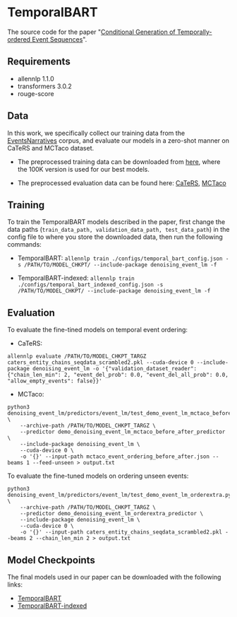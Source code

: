 # TemporalBART

The source code for the paper "[Conditional Generation of Temporally-ordered Event Sequences](https://arxiv.org/abs/2012.15786)".

## Requirements

- allennlp 1.1.0
- transformers 3.0.2
- rouge-score

## Data

In this work, we specifically collect our training data from the [EventsNarratives](https://www.aclweb.org/anthology/P18-1050/) corpus, and evaluate our models in a zero-shot manner on CaTeRS and MCTaco dataset.

- The preprocessed training data can be downloaded from [here](https://drive.google.com/drive/folders/1Cyxi8meJ6TjeayVrnAeerN9FF7pnhyos?usp=sharing), where the 100K version is used for our best models.

- The preprocessed evaluation data can be found here: [CaTeRS](https://drive.google.com/file/d/1cEjt6Skb0Nnmy2a6XWEL6zVI57idT-Bj/view?usp=sharing), [MCTaco](https://drive.google.com/file/d/1z2V1_YUegKWVXjvaEyR0T-G_4AVAz6Ja/view?usp=sharing)

## Training

To train the TemporalBART models described in the paper, first change the data paths (`train_data_path, validation_data_path, test_data_path`) in the config file to where you store the downloaded data, then run the following commands:

- TemporalBART: `allennlp train ./configs/temporal_bart_config.json -s /PATH/TO/MODEL_CHKPT/ --include-package denoising_event_lm -f`

- TemporalBART-indexed: `allennlp train ./configs/temporal_bart_indexed_config.json -s /PATH/TO/MODEL_CHKPT/ --include-package denoising_event_lm -f`

## Evaluation

To evaluate the fine-tined models on temporal event ordering:

- CaTeRS:

`allennlp evaluate /PATH/TO/MODEL_CHKPT_TARGZ caters_entity_chains_seqdata_scrambled2.pkl --cuda-device 0 --include-package denoising_event_lm -o '{"validation_dataset_reader": {"chain_len_min": 2, "event_del_prob": 0.0, "event_del_all_prob": 0.0, "allow_empty_events": false}}'`

- MCTaco:
```
python3 denoising_event_lm/predictors/event_lm/test_demo_event_lm_mctaco_before_after.py \
    --archive-path /PATH/TO/MODEL_CHKPT_TARGZ \
    --predictor demo_denoising_event_lm_mctaco_before_after_predictor \
    --include-package denoising_event_lm \
    --cuda-device 0 \
    -o '{}' --input-path mctaco_event_ordering_before_after.json --beams 1 --feed-unseen > output.txt
```

To evaluate the fine-tuned models on ordering unseen events:

```
python3 denoising_event_lm/predictors/event_lm/test_demo_event_lm_orderextra.py \
    --archive-path /PATH/TO/MODEL_CHKPT_TARGZ \
    --predictor demo_denoising_event_lm_orderextra_predictor \
    --include-package denoising_event_lm \
    --cuda-device 0 \
    -o '{}' --input-path caters_entity_chains_seqdata_scrambled2.pkl --beams 2 --chain_len_min 2 > output.txt
```

## Model Checkpoints

The final models used in our paper can be downloaded with the following links:
- [TemporalBART](https://drive.google.com/file/d/1SdSrGhB4KMWIMzbD42GobKQmKPOIuRKL/view?usp=sharing)
- [TemporalBART-indexed](https://drive.google.com/file/d/1zYfYb-vLGBsXEu9rZ6KD3J5xC6mO3SVI/view?usp=sharing)
